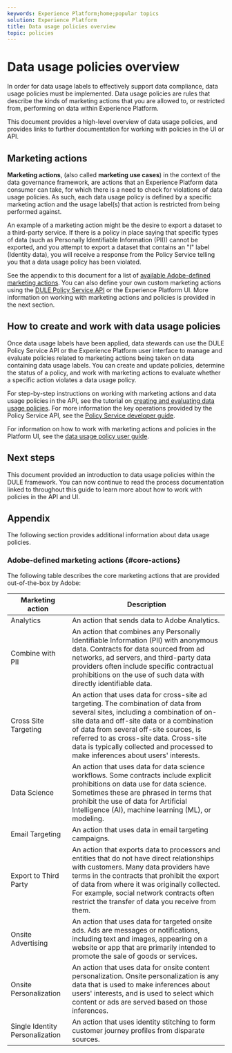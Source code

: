 ```yaml
---
keywords: Experience Platform;home;popular topics
solution: Experience Platform
title: Data usage policies overview
topic: policies
---
```


# Data usage policies overview

In order for data usage labels to effectively support data compliance, data usage policies must be implemented. Data usage policies are rules that describe the kinds of marketing actions that you are allowed to, or restricted from, performing on data within Experience Platform.

This document provides a high-level overview of data usage policies, and provides links to further documentation for working with policies in the UI or API.

## Marketing actions

**Marketing actions**, (also called **marketing use cases**) in the context of the data governance framework, are actions that an Experience Platform data consumer can take, for which there is a need to check for violations of data usage policies. As such, each data usage policy is defined by a specific marketing action and the usage label(s) that action is restricted from being performed against.

An example of a marketing action might be the desire to export a dataset to a third-party service. If there is a policy in place saying that specific types of data (such as Personally Identifiable Information (PII)) cannot be exported, and you attempt to export a dataset that contains an "I" label (Identity data), you will receive a response from the Policy Service telling you that a data usage policy has been violated.

See the appendix to this document for a list of [available Adobe-defined marketing actions](#core-actions). You can also define your own custom marketing actions using the [DULE Policy Service API](https://www.adobe.io/apis/experienceplatform/home/api-reference.html#!acpdr/swagger-specs/dule-policy-service.yaml) or the Experience Platform UI. More information on working with marketing actions and policies is provided in the next section.

## How to create and work with data usage policies

Once data usage labels have been applied, data stewards can use the DULE Policy Service API or the Experience Platform user interface to manage and evaluate policies related to marketing actions being taken on data containing data usage labels. You can create and update policies, determine the status of a policy, and work with marketing actions to evaluate whether a specific action violates a data usage policy.

For step-by-step instructions on working with marketing actions and data usage policies in the API, see the tutorial on [creating and evaluating data usage policies](create.md). For more information the key operations provided by the Policy Service API, see the [Policy Service developer guide](../api/getting-started.md).

For information on how to work with marketing actions and policies in the Platform UI, see the [data usage policy user guide](./user-guide.md).

## Next steps

This document provided an introduction to data usage policies within the DULE framework. You can now continue to read the process documentation linked to throughout this guide to learn more about how to work with policies in the API and UI.

## Appendix

The following section provides additional information about data usage policies.

### Adobe-defined marketing actions {#core-actions}

The following table describes the core marketing actions that are provided out-of-the-box by Adobe:

| Marketing action | Description |
| --- | --- |
| Analytics | An action that sends data to Adobe Analytics. |
| Combine with PII | An action that combines any Personally Identifiable Information (PII) with anonymous data. Contracts for data sourced from ad networks, ad servers, and third-party data providers often include specific contractual prohibitions on the use of such data with directly identifiable data. |
| Cross Site Targeting | An action that uses data for cross-site ad targeting. The combination of data from several sites, including a combination of on-site data and off-site data or a combination of data from several off-site sources, is referred to as cross-site data. Cross-site data is typically collected and processed to make inferences about users' interests. |
| Data Science | An action that uses data for data science workflows. Some contracts include explicit prohibitions on data use for data science. Sometimes these are phrased in terms that prohibit the use of data for Artificial Intelligence (AI), machine learning (ML), or modeling. |
| Email Targeting | An action that uses data in email targeting campaigns. |
| Export to Third Party | An action that exports data to processors and entities that do not have direct relationships with customers. Many data providers have terms in the contracts that prohibit the export of data from where it was originally collected. For example, social network contracts often restrict the transfer of data you receive from them. |
| Onsite Advertising | An action that uses data for targeted onsite ads. Ads are messages or notifications, including text and images, appearing on a website or app that are primarily intended to promote the sale of goods or services. |
| Onsite Personalization | An action that uses data for onsite content personalization. Onsite personalization is any data that is used to make inferences about users' interests, and is used to select which content or ads are served based on those inferences. |
| Single Identity Personalization | An action that uses identity stitching to form customer journey profiles from disparate sources. |